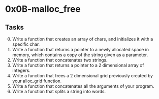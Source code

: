 # 0x0B-malloc_free
## Tasks

0. Write a  function that creates an array of chars, and initializes it with a specific char.
1. Write a function that returns a pointer to a newly allocated space in memory, which contains a copy of the string given as a parameter.
2. Write a function that concatenates two strings.
3. Write a function that returns a pointer to a 2 dimensional array of integers.
4. Write a function that frees a 2 dimensional grid previously created by your alloc_grid function.
5. Write a function that concatenates all the arguments of your program.
6. Write a function that splits a string into words.
